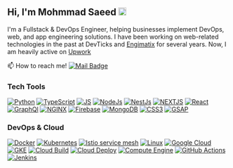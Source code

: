 ## Hi, I'm Mohmmad Saeed <img src="https://user-images.githubusercontent.com/1303154/88677602-1635ba80-d120-11ea-84d8-d263ba5fc3c0.gif" width="auto" height="18px" alt="hi">

I'm a Fullstack & DevOps Engineer, helping businesses implement DevOps, web, and app engineering solutions. I have been working on web-related technologies in the past at DevTicks and [Engimatix](https://oms.enigmatix.co/) for several years. Now, I am heavily active on [Upwork](https://www.upwork.com/freelancers/~01274f1ca39b21b1cd)

📫 How to reach me! [![Mail Badge](https://img.shields.io/badge/-m.ahmedsaeed003@gmail.com-ffffff?style=flat&labelColor=ffffff&logo=gmail&logoColor=ff3838)](mailto:m.ahmedsaeed003@gmail.com)



### Tech Tools


 <div align="left">

[![Python](https://img.shields.io/badge/-Python-000000?style=for-the-badge&logo=Python&logoColor=3776AB)](#)
[![TypeScript](https://img.shields.io/badge/-TypeScript-000000?style=for-the-badge&logo=TypeScript&logoColor=3178C6)](#)
[![JS](https://img.shields.io/badge/-JavaScript-000000?style=for-the-badge&logo=JavaScript&logoColor=F7DF1E)](#)
[![NodeJs](https://img.shields.io/badge/-Node%20JS-3C873A?style=for-the-badge&logo=node.js&logoColor=ffffff)](#)
[![NestJs](https://img.shields.io/badge/-Nest%20JS-e2e2e2?style=for-the-badge&logo=nestjs&logoColor=E0234E)](#)
 [![NEXTJS](https://img.shields.io/badge/-NEXT%20JS-191826?style=for-the-badge&logo=next.js&logoColor=fff)](#)
 [![React](https://img.shields.io/badge/-React-61DBFB?style=for-the-badge&logo=react&logoColor=000)](#)
 [![GraphQl](https://img.shields.io/badge/-GraphQl-e535ab?style=for-the-badge&logo=graphql&logoColor=ffffff)](# 'GraphQl, Graph CMS')
 [![NGINX](https://img.shields.io/badge/-NGINX-009639?style=for-the-badge&logo=nginx&logoColor=fff)](#)
 [![Firebase](https://img.shields.io/badge/-Firebase-343c46?style=for-the-badge&logo=firebase&logoColor=FFCA28)](# 'Firebase hosting, Firebase Cloud Functions, Firestore, Firebase realtime database, Firebase Auth')
 [![MongoDB](https://img.shields.io/badge/-MongoDB-47A248?style=for-the-badge&logo=mongodb&logoColor=fff)](#)
 [![CSS3](https://img.shields.io/badge/-CSS3-6441A4?style=for-the-badge&logo=CSS3&logoColor=FFFFFF)](# 'CSS, Sass')
[![GSAP](https://img.shields.io/badge/-GSAP%203-88CE02?style=for-the-badge&logo=greensock&logoColor=ffffff)](#)
</div>



### DevOps & Cloud

<div align="left">

[![Docker](https://img.shields.io/badge/-Docker-2496ED?style=for-the-badge&logo=docker&logoColor=ffffff)](# 'Docker')
[![Kubernetes](https://img.shields.io/badge/-Kubernetes-326CE5?style=for-the-badge&logo=Kubernetes&logoColor=ffffff)](# 'Kubernetes')
[![Istio service mesh](https://img.shields.io/badge/-Istio-466BB0?style=for-the-badge&logo=Istio&logoColor=ffffff)](# 'Istio service mesh, multi-cluster service mesh')
[![Linux](https://img.shields.io/badge/-Linux-000?style=for-the-badge&logo=linux&logoColor=fff)](# 'Linux')
[![Google Cloud](https://img.shields.io/badge/-Google%20Cloud-4285F4?style=for-the-badge&logo=googlecloud&logoColor=ffffff)](# 'Google Cloud Platform')
[![GKE](https://img.shields.io/badge/-Google%20Kubernetes%20Engine-0f0f24?style=for-the-badge&logo=&logoColor=ffffff)](# 'Google Kubernetes Engine (GKE)')
[![Cloud Build](https://img.shields.io/badge/-Cloud%20Build-000?style=for-the-badge&logo=&logoColor=ffffff)](# 'Google Cloud Build ci/cd, Build triggers')
[![Cloud Deploy](https://img.shields.io/badge/-Cloud%20Deploy-1c1844?style=for-the-badge&logo=&logoColor=ffffff)](# 'Google Cloud Deploy delivery pipelines, release management, versioning')
[![Compute Engine](https://img.shields.io/badge/-Compute%20Engine-26205b?style=for-the-badge&logo=&logoColor=d1d2e6)](# 'Google Cloud Compute Engine, VPC networks, Load Balancers, Connectors, VPN tunnels & gateways, Cloud CDN')
[![GitHub Actions](https://img.shields.io/badge/-GitHub%20Actions-181717?style=for-the-badge&logo=GitHub&logoColor=ffffff)](# 'GitHub Actions')
[![Jenkins](https://img.shields.io/badge/-Jenkins-D24939?style=for-the-badge&logo=Jenkins&logoColor=fff)](# 'Jenkins')

</div>

<br />

<!-- ## Projects

- ### [giftandmore.shop](https://giftandmore.shop)
  <small>https://giftandmore.shop</small><br />

<img src="https://www.giftandmore.shop/img/search-engine-img.jpg" width="280px" height="auto" style="border-radius: 10px;" />

> Node Js MVC pattern ecommerce Webapp <br />
> GCP Containerized Compute Engine VM with Cloud Build ci/cd <br />
> NGINX server with Cyber security configuration  <small> *XSS attacks prevntion, Content Security Policy*</small><br />
> PayPal server-side integration<br />
> Pleasant mobile responsive UX/UI, animation on scroll<br />
> SEO through code, ld+JSON schema.org markups


- ### [FLIPCOINS](https://flipcoins.vercel.app/) 
  <small>https://flipcoins.vercel.app</small><br />

<img src="./img/flipcoins.png" width="280px" height="auto" style="border-radius: 10px;" />

>Next Js Hybrid webapp: Server Side Rendering & Static Site Generation<br />
>Dynamic Routing<br />
>3D transform-style animated logo<br />
>a native like experience on mobile


- ### [VR Blog](https://vr-blog.vercel.app/) 
  <small>https://vr-blog.vercel.app</small><br />


Check for more in my code repositories
  -->
